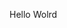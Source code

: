 Hello Wolrd
































































































































































































































































































































































































































































































































































































































































































